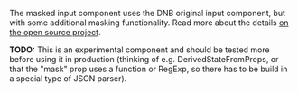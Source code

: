 The masked input component uses the DNB original input component, but with some additional masking functionality. Read more about the details [on the open source project](github.com/sanniassin/react-input-mask).

**TODO:** This is an experimental component and should be tested more before using it in production (thinking of e.g. DerivedStateFromProps, or that the "mask" prop uses a function or RegExp, so there has to be build in a special type of JSON parser).
